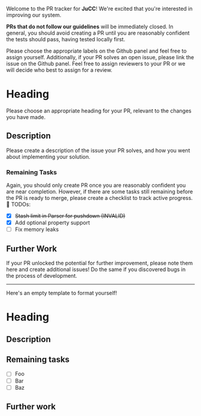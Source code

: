 Welcome to the PR tracker for **JuCC**! We're excited that you're interested in improving our system.

**PRs that do not follow our guidelines** will be immediately closed. In general, you should avoid creating a PR until you are reasonably confident the tests should pass, having tested locally first.

Please choose the appropriate labels on the Github panel and feel free to assign yourself. Additionally, if your PR solves an open issue, please link the issue on the Github panel. Feel free to assign reviewers to your PR or we will decide who best to assign for a review.

# Heading
Please choose an appropriate heading for your PR, relevant to the changes you have made.

## Description
Please create a description of the issue your PR solves, and how you went about implementing your solution.

### Remaining Tasks
Again, you should only create PR once you are reasonably confident you are near completion. However, if there are some tasks still remaining before the PR is ready to merge, please create a checklist to track active progress.
:pushpin: TODOs:
- [x] ~~Stash limit in Parser for pushdown (INVALID)~~
- [x] Add optional property support
- [ ] Fix memory leaks

## Further Work
If your PR unlocked the potential for further improvement, please note them here and create additional issues! Do the same if you discovered bugs in the process of development.

---
Here's an empty template to format yourself!
# Heading

## Description

## Remaining tasks

- [ ] Foo
- [ ] Bar
- [ ] Baz

## Further work
